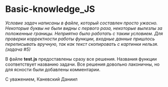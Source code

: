 # Basic-knowledge_JS
*Условие задач написаны в файле, который составлен просто ужасно. Некоторые буквы не были видны с первого раза, некоторые вылезлы за положенные границы. Неприятно было работать с таким условием. Для проверки корректности работы функции, входные данные пришлось переписывать вручную, так как текст скопировать с картинки нельзя.(задача #5)*

В файле **test.js** предоставлены сразу все решения. Названия функции соответствует названию задачи. Все решения довольно лаконичны, но для ясности были добавлены комментарии. 

С уважением, Каневский Даниил

